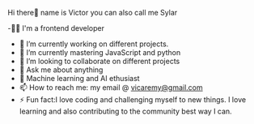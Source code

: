  Hi there👋 name is Victor you can also call me Sylar

-👨‍💻 I'm a frontend developer 
- 🔭 I’m currently working on different projects. 
- 🌱 I’m currently mastering JavaScript and python
- 👯 I’m looking to collaborate on different projects
- 💬 Ask me about anything 
- 🤖 Machine learning and AI ethusiast
- 📫 How to reach me: my email @ vicaremy@gmail.com
- ⚡ Fun fact:I love coding and challenging myself to new things. I love learning and also contributing to the community best way I can.

